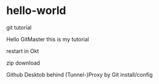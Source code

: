# hello-world
git tutorial

Hello GitMaster
this is my tutorial

restart in Okt

zip download

Github Desktob behind (Tunnel-)Proxy by Git install/config
